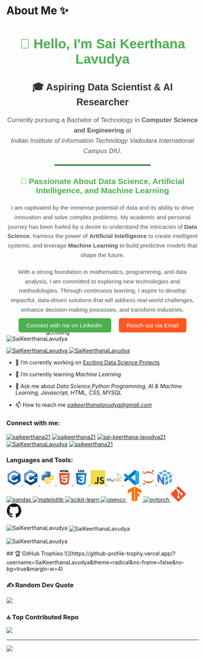 # About Me ✨

<div align="center" style="font-family: 'Arial', sans-serif; color: #333; max-width: 800px; margin: 0 auto;">
    <h1 style="color: #4CAF50; font-size: 2.5em; font-weight: bold;">👋 Hello, I'm Sai Keerthana Lavudya</h1>
    <h2 style="color: #333; font-size: 1.8em; margin-bottom: 20px;">🎓 Aspiring Data Scientist & AI Researcher</h2>
    <p style="font-size: 1.2em; line-height: 1.6; color: #555;">
        Currently pursuing a Bachelor of Technology in <strong>Computer Science and Engineering</strong> at <br>
        <em>Indian Institute of Information Technology Vadodara International Campus DIU</em>.
    </p>
    <hr style="border: none; border-top: 3px solid #4CAF50; width: 50%; margin: 20px auto;">
    <h3 style="color: #4CAF50; font-size: 1.5em;">
        🚀 Passionate About <strong>Data Science</strong>, <strong>Artificial Intelligence</strong>, and <strong>Machine Learning</strong>
    </h3>
    <p style="font-size: 1.1em; line-height: 1.6; color: #555; max-width: 650px; margin: 0 auto;">
        I am captivated by the immense potential of data and its ability to drive innovation and solve complex problems. My academic and personal journey has been fueled by a desire to understand the intricacies of <strong>Data Science</strong>, harness the power of <strong>Artificial Intelligence</strong> to create intelligent systems, and leverage <strong>Machine Learning</strong> to build predictive models that shape the future.
    </p>
    <p style="font-size: 1.1em; line-height: 1.6; color: #555; max-width: 650px; margin: 20px auto;">
        With a strong foundation in mathematics, programming, and data analysis, I am committed to exploring new technologies and methodologies. Through continuous learning, I aspire to develop impactful, data-driven solutions that will address real-world challenges, enhance decision-making processes, and transform industries.
    </p>
    <div>
<a href="https://www.linkedin.com/in/sai-keerthana-lavudya21/" target="_blank" style="text-decoration: none; background-color: #4CAF50; color: white; padding: 10px 20px; font-size: 1.1em; border-radius: 5px; margin: 10px;">
            Connect with me on LinkedIn
        </a>
        <a href="mailto:saikeerthanalavudya@gmail.com" target="_blank" style="text-decoration: none; background-color: #FF5722; color: white; padding: 10px 20px; font-size: 1.1em; border-radius: 5px; margin: 10px;">
            Reach out via Email
        </a>
    </div>
</div>



<img align="right" alt="coding" width="400" src="https://user-images.githubusercontent.com/59734313/157189039-c09b3e38-9f42-42c0-ab54-14f1574190a7.gif" />

<p align="left">
  <img src="https://komarev.com/ghpvc/?username=SaiKeerthanaLavudya&label=Profile%20views&color=0e75b6&style=flat" alt="SaiKeerthanaLavudya" />
</p>

<p align="left"> 
  <a href="https://www.instagram.com/SaiKeerthanaLavudya" target="blank">
    <img src="https://img.shields.io/badge/follow-%23E4405F.svg?style=for-the-badge&logo=Instagram&logoColor=white" alt="SaiKeerthanaLavudya" />
  </a> 
  <a href="https://www.linkedin.com/in/sai-keerthana-lavudya21/" target="blank">
    <img src="https://img.shields.io/badge/Connect-%230077B5.svg?style=for-the-badge&logo=linkedin&logoColor=white" alt="SaiKeerthanaLavudya" />
  </a> 
</p>



- 🔭 I’m currently working on [Exciting Data Science Projects](#)

- 🌱 I’m currently learning *Machine Learning*

- 💬 Ask me about *Data Science,Python Programming, AI & Machine Learning, Javascript, HTML, CSS, MYSQL*

- 📫 How to reach me *saikeerthanalavudya@gmail.com*

<h3 align="left">Connect with me:</h3>
<p align="left">
  <a href="https://leetcode.com/u/saikeerthana21/" target="blank"><img align="center" src="https://raw.githubusercontent.com/rahuldkjain/github-profile-readme-generator/master/src/images/icons/Social/leet-code.svg" alt="saikeerthana21" height="30" width="40" /></a>
  <a href="https://www.instagram.com/saikeerthana21/" target="blank"><img align="center" src="https://raw.githubusercontent.com/rahuldkjain/github-profile-readme-generator/master/src/images/icons/Social/instagram.svg" alt="saikeerthana21" height="30" width="40" /></a>
  <a href="https://www.linkedin.com/in/sai-keerthana-lavudya21/" target="blank"><img align="center" src="https://raw.githubusercontent.com/rahuldkjain/github-profile-readme-generator/master/src/images/icons/Social/linked-in-alt.svg" alt="sai-keerthana-lavudya21" height="30" width="40" /></a>
  <a href="https://github.com/SaiKeerthanaLavudya" target="blank"><img align="center" src="https://raw.githubusercontent.com/rahuldkjain/github-profile-readme-generator/master/src/images/icons/Social/github.svg" alt="SaiKeerthanaLavudya" height="30" width="40" /></a>
  <a href="https://twitter.com/saikeerthana21" target="blank"><img align="center" src="https://raw.githubusercontent.com/rahuldkjain/github-profile-readme-generator/master/src/images/icons/Social/twitter.svg" alt="saikeerthana21" height="30" width="40" /></a>
</p>

<h3 align="left">Languages and Tools:</h3>
<p align="left">
  <a href="https://en.wikipedia.org/wiki/C_(programming_language)" target="_blank" rel="noreferrer"> 
    <img src="https://raw.githubusercontent.com/devicons/devicon/master/icons/c/c-original.svg" alt="c" width="40" height="40"/> 
  </a>
  <a href="https://www.cplusplus.com/" target="_blank" rel="noreferrer"> 
    <img src="https://raw.githubusercontent.com/devicons/devicon/master/icons/cplusplus/cplusplus-original.svg" alt="cplusplus" width="40" height="40"/> 
  </a>
  <a href="https://www.python.org" target="_blank" rel="noreferrer"> 
    <img src="https://raw.githubusercontent.com/devicons/devicon/master/icons/python/python-original.svg" alt="python" width="40" height="40"/> 
  </a>
  <a href="https://www.w3.org/html/" target="_blank" rel="noreferrer"> 
    <img src="https://raw.githubusercontent.com/devicons/devicon/master/icons/html5/html5-original-wordmark.svg" alt="html5" width="40" height="40"/> 
  </a>
  <a href="https://www.w3schools.com/css/" target="_blank" rel="noreferrer"> 
    <img src="https://raw.githubusercontent.com/devicons/devicon/master/icons/css3/css3-original-wordmark.svg" alt="css3" width="40" height="40"/> 
  </a>
  <a href="https://developer.mozilla.org/en-US/docs/Web/JavaScript" target="_blank" rel="noreferrer"> 
    <img src="https://raw.githubusercontent.com/devicons/devicon/master/icons/javascript/javascript-original.svg" alt="javascript" width="40" height="40"/> 
  </a>
  <a href="https://www.mysql.com/" target="_blank" rel="noreferrer"> 
    <img src="https://raw.githubusercontent.com/devicons/devicon/master/icons/mysql/mysql-original-wordmark.svg" alt="mysql" width="40" height="40"/> 
  </a>
  <a href="https://code.visualstudio.com/" target="_blank" rel="noreferrer"> 
    <img src="https://raw.githubusercontent.com/devicons/devicon/master/icons/vscode/vscode-original.svg" alt="vscode" width="40" height="40"/> 
  </a>
  <a href="https://jupyter.org/" target="_blank" rel="noreferrer"> 
    <img src="https://raw.githubusercontent.com/devicons/devicon/master/icons/jupyter/jupyter-original.svg" alt="jupyter" width="40" height="40"/> 
  </a>
  <a href="https://numpy.org/" target="_blank" rel="noreferrer"> 
    <img src="https://raw.githubusercontent.com/devicons/devicon/master/icons/numpy/numpy-original.svg" alt="numpy" width="40" height="40"/> 
  </a>
  <a href="https://pandas.pydata.org/" target="_blank" rel="noreferrer"> 
    <img src="https://raw.githubusercontent.com/simple-icons/simple-icons/develop/icons/pandas.svg" alt="pandas" width="40" height="40"/> 
  </a>
  <a href="https://matplotlib.org/" target="_blank" rel="noreferrer"> 
    <img src="https://upload.wikimedia.org/wikipedia/commons/8/84/Matplotlib_icon.svg" alt="matplotlib" width="40" height="40"/> 
  </a>
  <a href="https://scikit-learn.org/" target="_blank" rel="noreferrer"> 
    <img src="https://raw.githubusercontent.com/scikit-learn/scikit-learn/main/doc/logos/scikit-learn-logo.png" alt="scikit-learn" width="40" height="40"/> 
  </a>
  <a href="https://opencv.org/" target="_blank" rel="noreferrer"> 
    <img src="https://raw.githubusercontent.com/opencv/opencv/master/doc/opencv-logo.png" alt="opencv" width="40" height="40"/> 
  </a>
  <a href="https://www.tensorflow.org/" target="_blank" rel="noreferrer"> 
    <img src="https://raw.githubusercontent.com/devicons/devicon/master/icons/tensorflow/tensorflow-original.svg" alt="tensorflow" width="40" height="40"/> 
  </a>
  <a href="https://pytorch.org/" target="_blank" rel="noreferrer"> 
    <img src="https://raw.githubusercontent.com/simple-icons/simple-icons/develop/icons/pytorch.svg" alt="pytorch" width="40" height="40"/> 
  </a>
  <a href="https://git-scm.com/" target="_blank" rel="noreferrer"> 
    <img src="https://raw.githubusercontent.com/devicons/devicon/master/icons/git/git-original.svg" alt="git" width="40" height="40"/> 
  </a>
  <a href="https://github.com/" target="_blank" rel="noreferrer"> 
    <img src="https://raw.githubusercontent.com/devicons/devicon/master/icons/github/github-original.svg" alt="github" width="40" height="40"/> 
  </a>
</p>

<p><img align="left" src="https://github-readme-stats.vercel.app/api/top-langs?username=SaiKeerthanaLavudya&show_icons=true&locale=en&layout=compact" alt="SaiKeerthanaLavudya" /></p>

<p>&nbsp;<img align="center" src="https://github-readme-stats.vercel.app/api?username=SaiKeerthanaLavudya&show_icons=true&locale=en" alt="SaiKeerthanaLavudya" /></p>

<p><img align="center" src="https://github-readme-streak-stats.herokuapp.com/?user=SaiKeerthanaLavudya&theme=dark&border_radius=5" alt="SaiKeerthanaLavudya" /></p>
## 🏆 GitHub Trophies
![](https://github-profile-trophy.vercel.app/?username=SaiKeerthanaLavudya&theme=radical&no-frame=false&no-bg=true&margin-w=4)

### ✍️ Random Dev Quote
![](https://quotes-github-readme.vercel.app/api?type=horizontal&theme=radical)

### 🔝 Top Contributed Repo
![](https://github-contributor-stats.vercel.app/api?username=SaiKeerthanaLavudya&limit=5&theme=dark&combine_all_yearly_contributions=true)

---
[![](https://visitcount.itsvg.in/api?id=SaiKeerthanaLavudya&icon=3&color=0)](https://visitcount.itsvg.in)

<!-- Proudly created with GPRM ( https://gprm.itsvg.in ) -->

